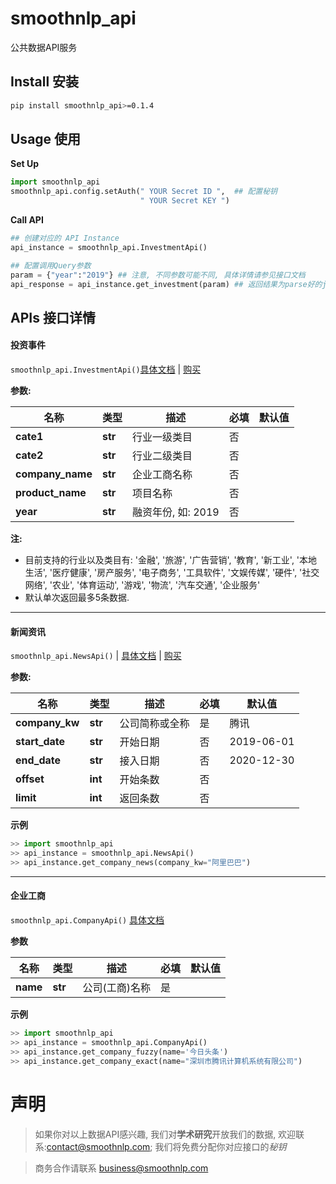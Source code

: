 # smoothnlp_api
公共数据API服务

## Install 安装
```bash
pip install smoothnlp_api>=0.1.4
```

## Usage 使用
**Set Up**
```python
import smoothnlp_api
smoothnlp_api.config.setAuth(" YOUR Secret ID ",  ## 配置秘钥
                             " YOUR Secret KEY ")
```

**Call API**
```python
## 创建对应的 API Instance
api_instance = smoothnlp_api.InvestmentApi()

## 配置调用Query参数
param = {"year":"2019"} ## 注意, 不同参数可能不同, 具体详情请参见接口文档
api_response = api_instance.get_investment(param) ## 返回结果为parse好的json格式, 大部分为python原生dict
```


## APIs 接口详情

#### 投资事件
`smoothnlp_api.InvestmentApi()`[具体文档](http://doc.smoothnlp.com/web/#/p/4072db16dc854ef182561a8c75b6f6b6) | [购买](https://market.cloud.tencent.com/preview/16168)

**参数:** 

名称 | 类型 | 描述  | 必填  | 默认值
------------- | ------------- | ------------- | ------------- | -------------
 **cate1** | **str**| 行业一级类目 | 否 | 
 **cate2** | **str**| 行业二级类目 | 否 | 
 **company_name** | **str**| 企业工商名称 | 否 | 
 **product_name** | **str**| 项目名称 | 否 | 
 **year** | **str**| 融资年份, 如: 2019 | 否 | 
 
 **注:**
* 目前支持的行业以及类目有: '金融', '旅游', '广告营销', '教育', '新工业', '本地生活', '医疗健康', '房产服务', '电子商务', '工具软件', '文娱传媒', '硬件', '社交网络', '农业', '体育运动', '游戏', '物流', '汽车交通', '企业服务'
* 默认单次返回最多5条数据. 

---------

#### 新闻资讯
`smoothnlp_api.NewsApi()` | [具体文档](http://doc.smoothnlp.com/web/#/p/e42fdc345ca760e9a9b207ea77a8ac3c) | [购买](https://market.cloud.tencent.com/products/15366)

**参数:**

名称 | 类型 | 描述  | 必填  | 默认值
------------- | ------------- | ------------- | ------------- | -------------
 **company_kw** | **str**| 公司简称或全称 | 是 | 腾讯 
 **start_date** | **str**| 开始日期 | 否 | 2019-06-01
 **end_date** | **str**| 接入日期 | 否 | 2020-12-30
 **offset** | **int**| 开始条数 | 否 | 
 **limit** | **int**| 返回条数 | 否 | 
 
 **示例**
```python
>> import smoothnlp_api
>> api_instance = smoothnlp_api.NewsApi()
>> api_instance.get_company_news(company_kw="阿里巴巴")
```

-------------

#### 企业工商
`smoothnlp_api.CompanyApi()` [具体文档](http://doc.smoothnlp.com/web/#/p/c18fa97554fd4220bee162e1f4d948f8)

**参数**

名称 | 类型 | 描述  | 必填  | 默认值
------------- | ------------- | ------------- | ------------- | -------------
 **name** | **str**| 公司(工商)名称 | 是 | 
 
**示例**
```python
>> import smoothnlp_api
>> api_instance = smoothnlp_api.CompanyApi()
>> api_instance.get_company_fuzzy(name='今日头条')
>> api_instance.get_company_exact(name="深圳市腾讯计算机系统有限公司")

```
 
 


# 声明
> 如果你对以上数据API感兴趣, 我们对**学术研究**开放我们的数据, 欢迎联系:contact@smoothnlp.com; 我们将免费分配你对应接口的*秘钥*

> 商务合作请联系 business@smoothnlp.com

